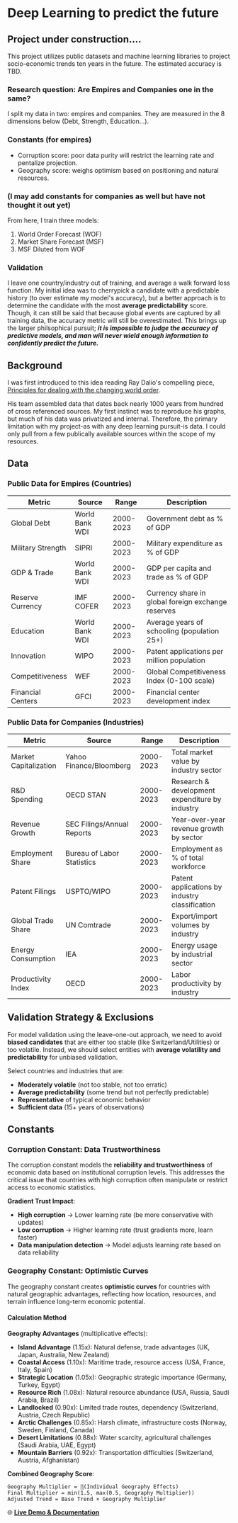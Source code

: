# Deep Learning to predict the future
## Project under construction....
This project utilizes public datasets and machine learning libraries to project socio-economic trends ten years in the future. The estimated accuracy is TBD.


### Research question: Are Empires and Companies one in the same?

I split my data in two: empires and companies. They are measured in the 8 dimensions below (Debt, Strength, Education...).
### Constants (for empires)
 - Corruption score: poor data purity will restrict the learning rate and pentalize projection.
 - Geography score:  weighs optimism based on positioning and natural resources.

### (I may add constants for companies as well but have not thought it out yet)

From here, I train three models:

1) World Order Forecast (WOF)
2) Market Share Forecast (MSF)
3) MSF Diluted from WOF

### Validation
I leave one country/industry out of training, and average a walk forward loss function. My initial idea was to cherrypick a candidate with a predictable history (to over estimate my model's accuracy), but a better approach is to determine the candidate with the most **average predictability** score. Though, it can still be said that because global events are captured by all training data, the accuracy metric will still be overestimated. This brings up the larger philsophical pursuit; ***it is impossible to judge the accuracy of predictive models, and man will never wield enough information to confidently predict the future.***

## Background

I was first introduced to this idea reading Ray Dalio's compelling piece, [Principles for dealing with the changing world order](https://www.economicprinciples.org/DalioChangingWorldOrderCharts.pdf). 

His team assembled data that dates back nearly 1000 years from hundred of cross referenced sources. My first instinct was to reproduce his graphs, but much of his data was privatized and internal. Therefore, the primary limitation with my project-as with any deep learning pursuit-is data. I could only pull from a few publically available sources within the scope of my resources.

## Data

### Public Data for Empires (Countries)
| Metric | Source | Range | Description |
|--------|--------|-------|-------------|
| Global Debt | World Bank WDI | 2000-2023 | Government debt as % of GDP |
| Military Strength | SIPRI | 2000-2023 | Military expenditure as % of GDP |
| GDP & Trade | World Bank WDI | 2000-2023 | GDP per capita and trade as % of GDP |
| Reserve Currency | IMF COFER | 2000-2023 | Currency share in global foreign exchange reserves |
| Education | World Bank WDI | 2000-2023 | Average years of schooling (population 25+) |
| Innovation | WIPO | 2000-2023 | Patent applications per million population |
| Competitiveness | WEF | 2000-2023 | Global Competitiveness Index (0-100 scale) |
| Financial Centers | GFCI | 2000-2023 | Financial center development index |

### Public Data for Companies (Industries)
| Metric | Source | Range | Description |
|--------|--------|-------|-------------|
| Market Capitalization | Yahoo Finance/Bloomberg | 2000-2023 | Total market value by industry sector |
| R&D Spending | OECD STAN | 2000-2023 | Research & development expenditure by industry |
| Revenue Growth | SEC Filings/Annual Reports | 2000-2023 | Year-over-year revenue growth by sector |
| Employment Share | Bureau of Labor Statistics | 2000-2023 | Employment as % of total workforce |
| Patent Filings | USPTO/WIPO | 2000-2023 | Patent applications by industry classification |
| Global Trade Share | UN Comtrade | 2000-2023 | Export/import volumes by industry |
| Energy Consumption | IEA | 2000-2023 | Energy usage by industrial sector |
| Productivity Index | OECD | 2000-2023 | Labor productivity by industry |

## Validation Strategy & Exclusions

For model validation using the leave-one-out approach, we need to avoid **biased candidates** that are either too stable (like Switzerland/Utilities) or too volatile. Instead, we should select entities with **average volatility and predictability** for unbiased validation.

Select countries and industries that are:
- **Moderately volatile** (not too stable, not too erratic)
- **Average predictability** (some trend but not perfectly predictable)
- **Representative** of typical economic behavior
- **Sufficient data** (15+ years of observations)

## Constants

### Corruption Constant: Data Trustworthiness

The corruption constant models the **reliability and trustworthiness** of economic data based on institutional corruption levels. This addresses the critical issue that countries with high corruption often manipulate or restrict access to economic statistics.

**Gradient Trust Impact**:
- **High corruption** → Lower learning rate (be more conservative with updates)
- **Low corruption** → Higher learning rate (trust gradients more, learn faster)
- **Data manipulation detection** → Model adjusts learning rate based on data reliability

### Geography Constant: Optimistic Curves

The geography constant creates **optimistic curves** for countries with natural geographic advantages, reflecting how location, resources, and terrain influence long-term economic potential.

#### Calculation Method

**Geography Advantages** (multiplicative effects):
- **Island Advantage** (1.15x): Natural defense, trade advantages (UK, Japan, Australia, New Zealand)
- **Coastal Access** (1.10x): Maritime trade, resource access (USA, France, Italy, Spain)
- **Strategic Location** (1.05x): Geographic strategic importance (Germany, Turkey, Egypt)
- **Resource Rich** (1.08x): Natural resource abundance (USA, Russia, Saudi Arabia, Brazil)
- **Landlocked** (0.90x): Limited trade routes, dependency (Switzerland, Austria, Czech Republic)
- **Arctic Challenges** (0.85x): Harsh climate, infrastructure costs (Norway, Sweden, Finland, Canada)
- **Desert Limitations** (0.88x): Water scarcity, agricultural challenges (Saudi Arabia, UAE, Egypt)
- **Mountain Barriers** (0.92x): Transportation difficulties (Switzerland, Austria, Afghanistan)

**Combined Geography Score**:
```
Geography Multiplier = ∏(Individual Geography Effects)
Final Multiplier = min(1.5, max(0.5, Geography Multiplier))
Adjusted Trend = Base Trend × Geography Multiplier
```

🌐 **[Live Demo & Documentation](https://mackthompson16.github.io/World-Order-Forecast)**

